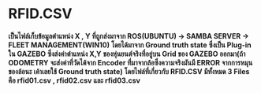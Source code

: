 # RFID.CSV
#### เป็นไฟล์เก็บข้อมูลตำแหน่ง X , Y ที่ถูกส่งมาจาก ROS(UBUNTU) -> SAMBA SERVER -> FLEET MANAGEMENT(WIN10) โดยได้มาจาก Ground truth state ซึ่งเป็น Plug-in ใน GAZEBO ซึ่งส่งค่าตำแหน่ง X,Y ชองหุ่นยนต์จริงที่อยู่บน Grid ของ GAZEBO ออกมา(ถ้า ODOMETRY จะส่งค่าที่วัดได้จาก Encoder ที่มาจากล้อซึ่งความจริงมันมี ERROR จากการหมุนของล้อนะ เค้าเลยใช้ Ground truth state) โดยไฟล์ที่เกี่ยวกับ RFID.CSV มีทั้งหมด 3 Files คือ rfid01.csv , rfid02.csv และ rfid03.csv </br>
